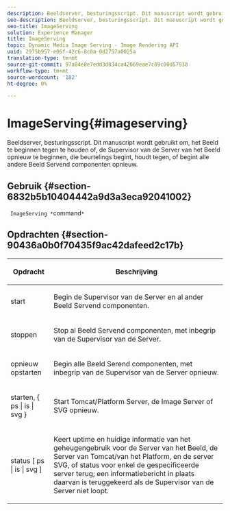 ```yaml
---
description: Beeldserver, besturingsscript. Dit manuscript wordt gebruikt om, het Beeld te beginnen tegen te houden of, de Supervisor van de Server van het Beeld opnieuw te beginnen, die beurtelings begint, houdt tegen, of begint alle andere Beeld Servend componenten opnieuw.
seo-description: Beeldserver, besturingsscript. Dit manuscript wordt gebruikt om, het Beeld te beginnen tegen te houden of, de Supervisor van de Server van het Beeld opnieuw te beginnen, die beurtelings begint, houdt tegen, of begint alle andere Beeld Servend componenten opnieuw.
seo-title: ImageServing
solution: Experience Manager
title: ImageServing
topic: Dynamic Media Image Serving - Image Rendering API
uuid: 2975b957-e06f-42c6-8c0a-0d2757a0025a
translation-type: tm+mt
source-git-commit: 97a84e8e7edd3d834ca42069eae7c09c00d57938
workflow-type: tm+mt
source-wordcount: '182'
ht-degree: 0%

---
```



# ImageServing{#imageserving}

Beeldserver, besturingsscript. Dit manuscript wordt gebruikt om, het Beeld te beginnen tegen te houden of, de Supervisor van de Server van het Beeld opnieuw te beginnen, die beurtelings begint, houdt tegen, of begint alle andere Beeld Servend componenten opnieuw.

## Gebruik {#section-6832b5b10404442a9d3a3eca92041002}

` ImageServing *`command`*`

## Opdrachten {#section-90436a0b0f70435f9ac42dafeed2c17b}

<table id="table_692C6A043F9747C88929FF20373EC88C"> 
 <thead> 
  <tr> 
   <th colname="col1" class="entry"> <p>Opdracht </p> </th> 
   <th colname="col2" class="entry"> <p>Beschrijving </p> </th> 
  </tr> 
 </thead>
 <tbody> 
  <tr> 
   <td colname="col1"> <p> <span class="codeph"> start  </span> </p> </td> 
   <td colname="col2"> <p> Begin de Supervisor van de Server en al ander Beeld Servend componenten. </p> </td> 
  </tr> 
  <tr> 
   <td colname="col1"> <p> <span class="codeph"> stoppen  </span> </p> </td> 
   <td colname="col2"> <p> Stop al Beeld Servend componenten, met inbegrip van de Supervisor van de Server. </p> </td> 
  </tr> 
  <tr> 
   <td colname="col1"> <p> <span class="codeph"> opnieuw opstarten  </span> </p> </td> 
   <td colname="col2"> <p>Begin alle Beeld Serend componenten, met inbegrip van de Supervisor van de Server opnieuw. </p> </td> 
  </tr> 
  <tr> 
   <td colname="col1"> <p> <span class="codeph"> starten, { ps | is | svg }  </span> </p> </td> 
   <td colname="col2"> <p> Start Tomcat/Platform Server, de Image Server of SVG opnieuw. </p> </td> 
  </tr> 
  <tr> 
   <td colname="col1"> <p> <span class="codeph"> status [ ps | is | svg ]  </span> </p> </td> 
   <td colname="col2"> <p>Keert uptime en huidige informatie van het geheugengebruik voor de Server van het Beeld, de Server van Tomcat/van het Platform, en de server SVG, of status voor enkel de gespecificeerde server terug; een informatiebericht in plaats daarvan is teruggekeerd als de Supervisor van de Server niet loopt. </p> </td> 
  </tr> 
 </tbody> 
</table>


